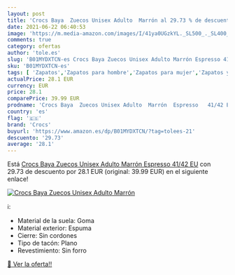 ```yaml
---
layout: post
title: 'Crocs Baya  Zuecos Unisex Adulto  Marrón al 29.73 % de descuento'
date: 2021-06-22 06:40:53
image: 'https://m.media-amazon.com/images/I/41ya0UGzkYL._SL500_._SL400_.jpg'
comments: true
category: ofertas
author: 'tole.es'
slug: 'B01MYDXTCN-es Crocs Baya Zuecos Unisex Adulto Marrón Espresso 41/42 EU'
sku: 'B01MYDXTCN-es'
tags: [ 'Zapatos','Zapatos para hombre','Zapatos para mujer','Zapatos y complementos','Zuecos de mujer','Zuecos y mules de mujer','Zuecos y mules para hombre','crocs','zuecos', ]
actualPrice: 28.1 EUR
currency: EUR
price: 28.1
comparePrice: 39.99 EUR
prodname: 'Crocs Baya  Zuecos Unisex Adulto  Marrón  Espresso   41/42 EU'
country: 'es'
flag: '🇪🇸'
brand: 'Crocs'
buyurl: 'https://www.amazon.es/dp/B01MYDXTCN/?tag=tolees-21'
descuento: '29.73'
average: '28.1'
---
```


Está [Crocs Baya  Zuecos Unisex Adulto  Marrón  Espresso   41/42 EU](https://www.amazon.es/dp/B01MYDXTCN/?tag=tolees-21) con 29.73 de descuento por 28.1 EUR (original: 39.99 EUR) en el siguiente enlace!

[![Crocs Baya  Zuecos Unisex Adulto  Marrón](https://m.media-amazon.com/images/I/41ya0UGzkYL._SL500_._SL400_.jpg)](https://www.amazon.es/dp/B01MYDXTCN/?tag=tolees-21)

ℹ️:

- Material de la suela: Goma
- Material exterior: Espuma
- Cierre: Sin cordones
- Tipo de tacón: Plano
- Revestimiento: Sin forro

[🛒 Ver la oferta!!](https://www.amazon.es/dp/B01MYDXTCN/?tag=tolees-21)
